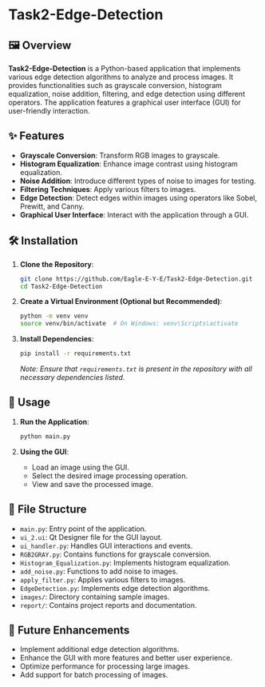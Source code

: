 # Task2-Edge-Detection

## 🖼️ Overview

**Task2-Edge-Detection** is a Python-based application that implements various edge detection algorithms to analyze and process images. It provides functionalities such as grayscale conversion, histogram equalization, noise addition, filtering, and edge detection using different operators. The application features a graphical user interface (GUI) for user-friendly interaction.

## ✨ Features

- **Grayscale Conversion**: Transform RGB images to grayscale.
- **Histogram Equalization**: Enhance image contrast using histogram equalization.
- **Noise Addition**: Introduce different types of noise to images for testing.
- **Filtering Techniques**: Apply various filters to images.
- **Edge Detection**: Detect edges within images using operators like Sobel, Prewitt, and Canny.
- **Graphical User Interface**: Interact with the application through a GUI.

## 🛠️ Installation

1. **Clone the Repository**:

   ```bash
   git clone https://github.com/Eagle-E-Y-E/Task2-Edge-Detection.git
   cd Task2-Edge-Detection
   ```

2. **Create a Virtual Environment (Optional but Recommended)**:

   ```bash
   python -m venv venv
   source venv/bin/activate  # On Windows: venv\Scripts\activate
   ```

3. **Install Dependencies**:

   ```bash
   pip install -r requirements.txt
   ```

   *Note: Ensure that `requirements.txt` is present in the repository with all necessary dependencies listed.*

## 🚀 Usage

1. **Run the Application**:

   ```bash
   python main.py
   ```

2. **Using the GUI**:

   - Load an image using the GUI.
   - Select the desired image processing operation.
   - View and save the processed image.

## 📁 File Structure

- `main.py`: Entry point of the application.
- `ui_2.ui`: Qt Designer file for the GUI layout.
- `ui_handler.py`: Handles GUI interactions and events.
- `RGB2GRAY.py`: Contains functions for grayscale conversion.
- `Histogram_Equalization.py`: Implements histogram equalization.
- `add_noise.py`: Functions to add noise to images.
- `apply_filter.py`: Applies various filters to images.
- `EdgeDetection.py`: Implements edge detection algorithms.
- `images/`: Directory containing sample images.
- `report/`: Contains project reports and documentation.

## 📌 Future Enhancements

- Implement additional edge detection algorithms.
- Enhance the GUI with more features and better user experience.
- Optimize performance for processing large images.
- Add support for batch processing of images.

